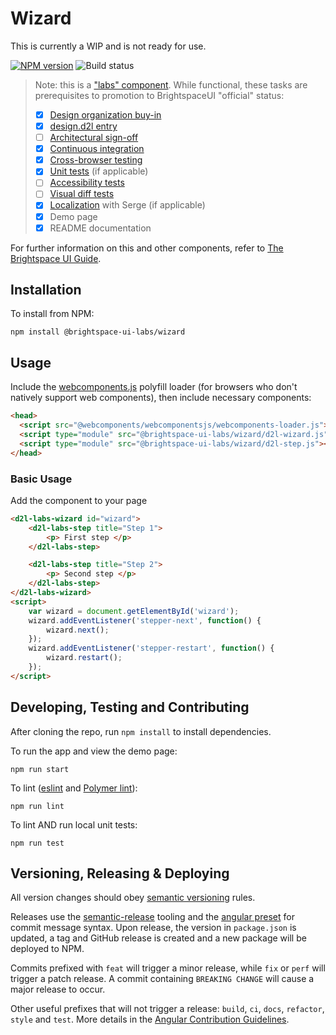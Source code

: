 # Wizard

This is currently a WIP and is not ready for use.

[![NPM version](https://img.shields.io/npm/v/@brightspace-ui-labs/wizard.svg)](https://www.npmjs.org/package/@brightspace-ui-labs/wizard)
![Build status](https://github.com/BrightspaceUILabs/wizard/workflows/CI/badge.svg)

> Note: this is a ["labs" component](https://github.com/BrightspaceUI/guide/wiki/Component-Tiers). While functional, these tasks are prerequisites to promotion to BrightspaceUI "official" status:
>
> - [x] [Design organization buy-in](https://github.com/BrightspaceUI/guide/wiki/Before-you-build#working-with-design)
> - [x] [design.d2l entry](http://design.d2l/)
> - [ ] [Architectural sign-off](https://github.com/BrightspaceUI/guide/wiki/Before-you-build#web-component-architecture)
> - [x] [Continuous integration](https://github.com/BrightspaceUI/guide/wiki/Testing#testing-continuously-with-travis-ci)
> - [x] [Cross-browser testing](https://github.com/BrightspaceUI/guide/wiki/Testing#cross-browser-testing-with-sauce-labs)
> - [x] [Unit tests](https://github.com/BrightspaceUI/guide/wiki/Testing#testing-with-polymer-test) (if applicable)
> - [ ] [Accessibility tests](https://github.com/BrightspaceUI/guide/wiki/Testing#automated-accessibility-testing-with-axe)
> - [ ] [Visual diff tests](https://github.com/BrightspaceUI/visual-diff)
> - [x] [Localization](https://github.com/BrightspaceUI/guide/wiki/Localization) with Serge (if applicable)
> - [x] Demo page
> - [X] README documentation

For further information on this and other components, refer to [The Brightspace UI Guide](https://github.com/BrightspaceUI/guide/wiki).

## Installation

To install from NPM:

```shell
npm install @brightspace-ui-labs/wizard
```

## Usage

Include the [webcomponents.js](http://webcomponents.org/polyfills/) polyfill loader (for browsers who don't natively support web components), then include necessary components:

```html
<head>
  <script src="@webcomponents/webcomponentsjs/webcomponents-loader.js"></script>
  <script type="module" src="@brightspace-ui-labs/wizard/d2l-wizard.js"></script>
  <script type="module" src="@brightspace-ui-labs/wizard/d2l-step.js"></script>
</head>
```

### Basic Usage

Add the component to your page

```html
<d2l-labs-wizard id="wizard">
	<d2l-labs-step title="Step 1">
		<p> First step </p>
	</d2l-labs-step>

	<d2l-labs-step title="Step 2">
		<p> Second step </p>
	</d2l-labs-step>
</d2l-labs-wizard>
<script>
	var wizard = document.getElementById('wizard');
	wizard.addEventListener('stepper-next', function() {
		wizard.next();
	});
	wizard.addEventListener('stepper-restart', function() {
		wizard.restart();
	});
</script>
```

## Developing, Testing and Contributing

After cloning the repo, run `npm install` to install dependencies.

To run the app and view the demo page:

```shell
npm run start
```

To lint ([eslint](http://eslint.org/) and [Polymer lint](https://www.polymer-project.org/2.0/docs/tools/polymer-cli-commands#lint)):

```shell
npm run lint
```

To lint AND run local unit tests:

```shell
npm run test
```

## Versioning, Releasing & Deploying

All version changes should obey [semantic versioning](https://semver.org/) rules.

Releases use the [semantic-release](https://semantic-release.gitbook.io/) tooling and the [angular preset](https://github.com/conventional-changelog/conventional-changelog/tree/master/packages/conventional-changelog-angular) for commit message syntax. Upon release, the version in `package.json` is updated, a tag and GitHub release is created and a new package will be deployed to NPM.

Commits prefixed with `feat` will trigger a minor release, while `fix` or `perf` will trigger a patch release. A commit containing `BREAKING CHANGE` will cause a major release to occur.

Other useful prefixes that will not trigger a release: `build`, `ci`, `docs`, `refactor`, `style` and `test`. More details in the [Angular Contribution Guidelines](https://github.com/angular/angular/blob/master/CONTRIBUTING.md#type).
